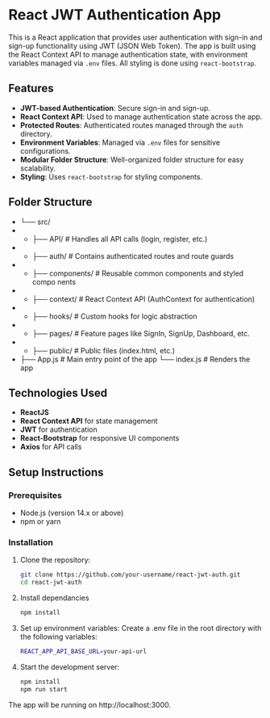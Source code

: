 # React JWT Authentication App

This is a React application that provides user authentication with sign-in and sign-up functionality using JWT (JSON Web Token). The app is built using the React Context API to manage authentication state, with environment variables managed via `.env` files. All styling is done using `react-bootstrap`.

## Features

- **JWT-based Authentication**: Secure sign-in and sign-up.
- **React Context API**: Used to manage authentication state across the app.
- **Protected Routes**: Authenticated routes managed through the `auth` directory.
- **Environment Variables**: Managed via `.env` files for sensitive configurations.
- **Modular Folder Structure**: Well-organized folder structure for easy scalability.
- **Styling**: Uses `react-bootstrap` for styling components.

## Folder Structure
- └── src/ 
- - ├── API/ # Handles all API calls (login, register, etc.) 
- - ├── auth/ # Contains authenticated routes and route guards 
- - ├── components/ # Reusable common components and styled compo nents 
- - ├── context/ # React Context API (AuthContext for authentication) 
- - ├── hooks/ # Custom hooks for logic abstraction 
- - ├── pages/ # Feature pages like SignIn, SignUp, Dashboard, etc. 
- - ├── public/ # Public files (index.html, etc.) 
- ├── App.js # Main entry point of the app └── index.js # Renders the app


## Technologies Used

- **ReactJS**
- **React Context API** for state management
- **JWT** for authentication
- **React-Bootstrap** for responsive UI components
- **Axios** for API calls

## Setup Instructions

### Prerequisites

- Node.js (version 14.x or above)
- npm or yarn

### Installation

1. Clone the repository:

   ```bash
   git clone https://github.com/your-username/react-jwt-auth.git
   cd react-jwt-auth

2. Install dependancies
    ```bash
    npm install
    ```
3. Set up environment variables:
Create a .env file in the root directory with the following variables:

    ```bash
    REACT_APP_API_BASE_URL=your-api-url
    ```

4. Start the development server:
    ```bash
    npm install
    npm run start
    ```

The app will be running on http://localhost:3000.


